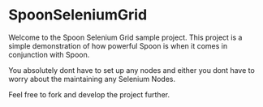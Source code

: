 # SpoonSeleniumGrid

Welcome to the Spoon Selenium Grid sample project. This project is a simple demonstration of how powerful Spoon is when it comes in conjunction with Spoon. 

You absolutely dont have to set up any nodes and either you dont have to worry about the maintaining any Selenium Nodes. 

Feel free to fork and develop the project further.
